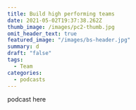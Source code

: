 ```yaml
---
title: Build high performing teams
date: 2021-05-02T19:37:38.262Z
thumb_image: /images/pc2-thumb.jpg
omit_header_text: true
featured_image: "/images/bs-header.jpg"
summary: d
draft: "false"
tags:
  - Team
categories:
  - podcasts
---
```

podcast here
